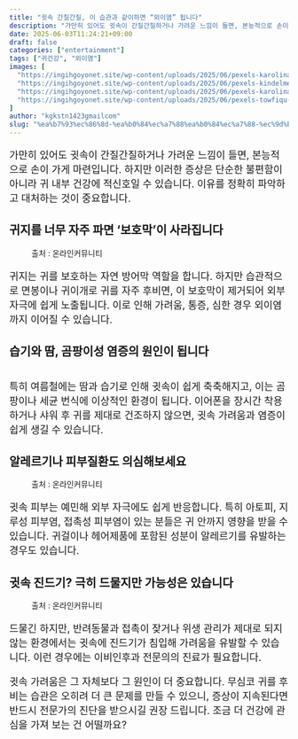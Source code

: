 ```yaml
---
title: "귓속 간질간질, 이 습관과 같이하면 “외이염” 됩니다"
description: "가만히 있어도 귓속이 간질간질하거나 가려운 느낌이 들면, 본능적으로 손이 가게 마련입니다. 하지만 이러한 증상은 단순한 불편함이 아니라 귀 내부 건강에 적신호일 수 있습니다. 이유를 정확히 파악하고 대처하는 것이 중요합니다."
date: 2025-06-03T11:24:21+09:00
draft: false
categories: ["entertainment"]
tags: ["귀건강", "외이염"]
images: [
  "https://ingihgoyonet.site/wp-content/uploads/2025/06/pexels-karolina-grabowska-5206945-683x1024.jpg"
  "https://ingihgoyonet.site/wp-content/uploads/2025/06/pexels-kindelmedia-7298452-577x1024.jpg"
  "https://ingihgoyonet.site/wp-content/uploads/2025/06/pexels-karolina-grabowska-5206950-1-1024x683.jpg"
  "https://ingihgoyonet.site/wp-content/uploads/2025/06/pexels-towfiqu-barbhuiya-3440682-12449967-1024x683.jpg"
]
author: "kgkstn1423gmailcom"
slug: "%ea%b7%93%ec%86%8d-%ea%b0%84%ec%a7%88%ea%b0%84%ec%a7%88-%ec%9d%b4-%ec%8a%b5%ea%b4%80%ea%b3%bc-%ea%b0%99%ec%9d%b4%ed%95%98%eb%a9%b4-%ec%99%b8%ec%9d%b4%ec%97%bc-%eb%90%a9%eb%8b%88"
---
```


<p style="font-size:18px">가만히 있어도 귓속이 간질간질하거나 가려운 느낌이 들면, 본능적으로 손이 가게 마련입니다. 하지만 이러한 증상은 단순한 불편함이 아니라 귀 내부 건강에 적신호일 수 있습니다. 이유를 정확히 파악하고 대처하는 것이 중요합니다.</p> <h2 >귀지를 너무 자주 파면 ‘보호막’이 사라집니다</h2> <figure ><img src="https://ingihgoyonet.site/wp-content/uploads/2025/06/pexels-karolina-grabowska-5206945-683x1024.jpg" alt="" style="aspect-ratio:16/9;object-fit:cover"/><figcaption >출처 : 온라인커뮤니티</figcaption></figure> <p style="font-size:18px">귀지는 귀를 보호하는 자연 방어막 역할을 합니다. 하지만 습관적으로 면봉이나 귀이개로 귀를 자주 후비면, 이 보호막이 제거되어 외부 자극에 쉽게 노출됩니다. 이로 인해 가려움, 통증, 심한 경우 외이염까지 이어질 수 있습니다.</p> <h2 >습기와 땀, 곰팡이성 염증의 원인이 됩니다</h2> <figure ><img src="https://ingihgoyonet.site/wp-content/uploads/2025/06/pexels-kindelmedia-7298452-577x1024.jpg" alt="" style="aspect-ratio:16/9;object-fit:cover"/></figure> <p style="font-size:18px">특히 여름철에는 땀과 습기로 인해 귓속이 쉽게 축축해지고, 이는 곰팡이나 세균 번식에 이상적인 환경이 됩니다. 이어폰을 장시간 착용하거나 샤워 후 귀를 제대로 건조하지 않으면, 귓속 가려움과 염증이 쉽게 생길 수 있습니다.</p> <h2 >알레르기나 피부질환도 의심해보세요</h2> <figure ><img src="https://ingihgoyonet.site/wp-content/uploads/2025/06/pexels-karolina-grabowska-5206950-1-1024x683.jpg" alt="" style="aspect-ratio:16/9;object-fit:cover"/><figcaption >출처 : 온라인커뮤니티</figcaption></figure> <p style="font-size:18px">귓속 피부는 예민해 외부 자극에도 쉽게 반응합니다. 특히 아토피, 지루성 피부염, 접촉성 피부염이 있는 분들은 귀 안까지 영향을 받을 수 있습니다. 귀걸이나 헤어제품에 포함된 성분이 알레르기를 유발하는 경우도 있습니다.</p> <h2 >귓속 진드기? 극히 드물지만 가능성은 있습니다</h2> <figure ><img src="https://ingihgoyonet.site/wp-content/uploads/2025/06/pexels-towfiqu-barbhuiya-3440682-12449967-1024x683.jpg" alt="" style="aspect-ratio:16/9;object-fit:cover"/><figcaption >출처 : 온라인커뮤니티</figcaption></figure> <p style="font-size:18px">드물긴 하지만, 반려동물과 접촉이 잦거나 위생 관리가 제대로 되지 않는 환경에서는 귓속에 진드기가 침입해 가려움을 유발할 수 있습니다. 이런 경우에는 이비인후과 전문의의 진료가 필요합니다.</p> <p style="font-size:18px">귓속 가려움은 그 자체보다 그 원인이 더 중요합니다. 무심코 귀를 후비는 습관은 오히려 더 큰 문제를 만들 수 있으니, 증상이 지속된다면 반드시 전문가의 진단을 받으시길 권장 드립니다. 조금 더 건강에 관심을 가져 보는 건 어떨까요?</p>